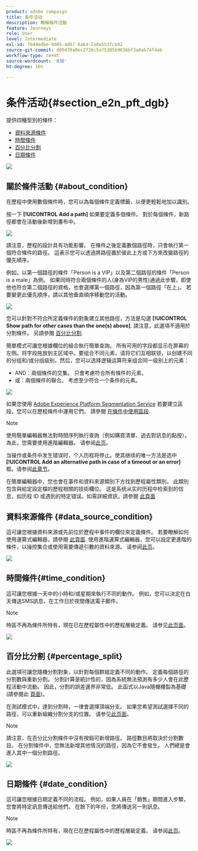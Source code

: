 ```yaml
---
product: adobe campaign
title: 条件活动
description: 瞭解條件活動
feature: Journeys
role: User
level: Intermediate
exl-id: 7b44edbe-9d05-4d67-8a64-2a0a553fcb92
source-git-commit: d09d70a0ec2720c5a75385b9036bf3a6ab74f4ab
workflow-type: tm+mt
source-wordcount: '836'
ht-degree: 16%

---
```


# 条件活动{#section_e2n_pft_dgb}

提供四種型別的條件：

* [資料來源條件](#data_source_condition)
* [時間條件](#time_condition)
* [百分比分割](#percentage_split)
* [日期條件](#date_condition)

![](../assets/journey49.png)

## 關於條件活動 {#about_condition}

在歷程中使用數個條件時，您可以為每個條件定義標籤，以便更輕鬆地加以識別。

按一下 **[!UICONTROL Add a path]** 如果要定義多個條件。 對於每個條件，新路徑都會在活動後新增到畫布中。

![](../assets/journey47.png)

請注意，歷程的設計具有功能影響。 在條件之後定義數個路徑時，只會執行第一個符合條件的路徑。 這表示您可以透過將路徑置於彼此上方或下方來改變路徑的優先順序。

例如，以第一個路徑的條件「Person is a VIP」以及第二個路徑的條件「Person is a male」為例。 如果同時符合兩個條件的人(身為VIP的男性)通過此步驟，即使他也符合第二個路徑的資格，也會選擇第一個路徑，因為第一個路徑「在上」。 若要變更此優先順序，請以其他垂直順序移動您的活動。

![](../assets/journey48.png)

您可以針對不符合所定義條件的對象建立其他路徑，方法是勾選 **[!UICONTROL Show path for other cases than the one(s) above]**. 請注意，此選項不適用於分割條件。 另請參閱 [百分比分割](#percentage_split).

簡單模式可讓您根據欄位的組合執行簡單查詢。 所有可用的字段都显示在屏幕的左侧。将字段拖放到主区域中。要组合不同元素，请将它们互相联锁，以创建不同的分组和/或分组级别。然后，您可以选择逻辑运算符来组合同一级别上的元素：

* AND：兩個條件的交集。 只會考慮符合所有條件的元素。
* 或：兩個條件的聯合。 考虑至少符合一个条件的元素。

![](../assets/journey64.png)

如果您使用 [Adobe Experience Platform Segmentation Service](https://experienceleague.adobe.com/docs/experience-platform/segmentation/home.html) 若要建立區段，您可以在歷程條件中運用它們。 請參閱 [在條件中使用區段](../segment/using-a-segment.md).


>[!NOTE]
>
>使用簡單編輯器無法對時間序列執行查詢（例如購買清單、過去對訊息的點按）。 為此，您需要使用進階編輯器。 请参阅[此页](../expression/expressionadvanced.md)。

当操作或条件中发生错误时，个人历程将停止。使其继续的唯一方法是选中 **[!UICONTROL Add an alternative path in case of a timeout or an error]** 框。请参阅[此章节](../building-journeys/using-the-journey-designer.md#paths)。

在簡單編輯器中，您也會在事件和資料來源類別下方找到歷程屬性類別。 此類別包含與給定設定檔的歷程相關的技術欄位。 这是系统从实时历程中检索到的信息，如历程 ID 或遇到的特定错误。如需詳細資訊，請參閱 [此頁面](../expression/journey-properties.md)

## 資料來源條件 {#data_source_condition}

這可讓您根據資料來源或先前位於歷程中事件的欄位來定義條件。 若要瞭解如何使用運算式編輯器，請參閱 [此頁面](../expression/expressionadvanced.md). 使用進階運算式編輯器，您可以設定更進階的條件，以操控集合或使用需要傳遞引數的資料來源。 请参阅[此页](../datasource/external-data-sources.md)。

![](../assets/journey50.png)

## 時間條件{#time_condition}

這可讓您根據一天中的小時和/或星期來執行不同的動作。 例如，您可以決定在白天傳送SMS訊息，在工作日於夜間傳送電子郵件。

>[!NOTE]
>
>時區不再為條件所特有，現在已在歷程屬性中的歷程層級定義。 请参见[此页面](../building-journeys/timezone-management.md)。

![](../assets/journey51.png)

## 百分比分割 {#percentage_split}

此選項可讓您隨機分割對象，以針對每個群組定義不同的動作。 定義每個路徑的分割數與重新分割。 分割計算是統計性的，因為系統無法預測有多少人會在此歷程活動中流動。 因此，分割的誤差邊界非常低。 此函式以Java隨機機製為基礎(請參閱此 [頁面](https://docs.oracle.com/javase/7/docs/api/java/util/Random.html))。

在測試模式中，達到分割時，一律會選擇頂端分支。 如果您希望測試選擇不同的路徑，可以重新組織分割分支的位置。 请参见[此页面](../building-journeys/testing-the-journey.md)。

>[!NOTE]
>
>請注意，在百分比分割條件中沒有按鈕可新增路徑。 路徑數目將取決於分割數目。 在分割條件中，您無法新增其他情況的路徑，因為它不會發生。 人們總是會進入其中一個分割路徑。

![](../assets/journey52.png)

## 日期條件 {#date_condition}

這可讓您根據日期定義不同的流程。 例如，如果人員在「銷售」期間進入步驟，您會將特定訊息傳送給他們。 在餘下的年份，您將傳送另一則訊息。

>[!NOTE]
>
>時區不再為條件所特有，現在已在歷程屬性中的歷程層級定義。 请参阅[此页](../building-journeys/timezone-management.md)。

![](../assets/journey53.png)

<!--
## Profile cap {#profile_cap}

Use this condition type to set a maximum number of profiles for a journey path. When this limit is reached, the selected profiles take a second path.

You can use this condition type to ramp up the volume of your deliveries. For example, you might have recently moved to another email service provider, IP address, or email domain or subdomain. Using this feature, you can establish your reputation as a sender and avoid that your deliveries be blocked or moved to the spam folder of the recipients' mailbox. Learn how to increase your email reputation with IP warming in the [Deliverability Best Practice Guide](https://experienceleague.adobe.com/docs/deliverability-learn/deliverability-best-practice-guide/additional-resources/generic-resources/increase-reputation-with-ip-warming.html){target="_blank"}.

The default cap is 1000. You must set an integer value that is greater than or equal to 1.

The counter applies only to the selected journey version. By default, the counter is reset to zero after 180 days. After a reset, the selected profiles take the first path again until the counter limit is reached. You can gradually increase this limit up to the total number of your subscribers. After your IP has warmed up, you can remove this condition.

The first path always has priority over the second path, even if you move the second path above the first path on the journey canvas.

![](../assets/profile-cap-condition.png)
-->